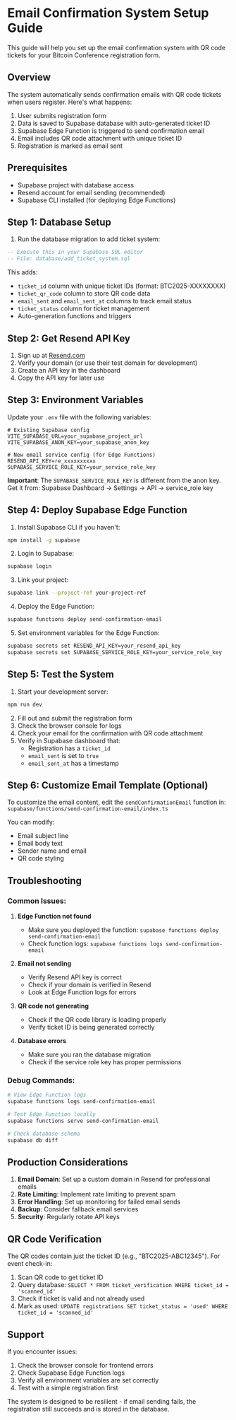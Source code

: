# Email Confirmation System Setup Guide

This guide will help you set up the email confirmation system with QR code tickets for your Bitcoin Conference registration form.

## Overview

The system automatically sends confirmation emails with QR code tickets when users register. Here's what happens:

1. User submits registration form
2. Data is saved to Supabase database with auto-generated ticket ID
3. Supabase Edge Function is triggered to send confirmation email
4. Email includes QR code attachment with unique ticket ID
5. Registration is marked as email sent

## Prerequisites

- Supabase project with database access
- Resend account for email sending (recommended)
- Supabase CLI installed (for deploying Edge Functions)

## Step 1: Database Setup

1. Run the database migration to add ticket system:

```sql
-- Execute this in your Supabase SQL editor
-- File: database/add_ticket_system.sql
```

This adds:
- `ticket_id` column with unique ticket IDs (format: BTC2025-XXXXXXXX)
- `ticket_qr_code` column to store QR code data
- `email_sent` and `email_sent_at` columns to track email status
- `ticket_status` column for ticket management
- Auto-generation functions and triggers

## Step 2: Get Resend API Key

1. Sign up at [Resend.com](https://resend.com)
2. Verify your domain (or use their test domain for development)
3. Create an API key in the dashboard
4. Copy the API key for later use

## Step 3: Environment Variables

Update your `.env` file with the following variables:

```env
# Existing Supabase config
VITE_SUPABASE_URL=your_supabase_project_url
VITE_SUPABASE_ANON_KEY=your_supabase_anon_key

# New email service config (for Edge Functions)
RESEND_API_KEY=re_xxxxxxxxxx
SUPABASE_SERVICE_ROLE_KEY=your_service_role_key
```

**Important**: The `SUPABASE_SERVICE_ROLE_KEY` is different from the anon key. Get it from:
Supabase Dashboard → Settings → API → service_role key

## Step 4: Deploy Supabase Edge Function

1. Install Supabase CLI if you haven't:
```bash
npm install -g supabase
```

2. Login to Supabase:
```bash
supabase login
```

3. Link your project:
```bash
supabase link --project-ref your-project-ref
```

4. Deploy the Edge Function:
```bash
supabase functions deploy send-confirmation-email
```

5. Set environment variables for the Edge Function:
```bash
supabase secrets set RESEND_API_KEY=your_resend_api_key
supabase secrets set SUPABASE_SERVICE_ROLE_KEY=your_service_role_key
```

## Step 5: Test the System

1. Start your development server:
```bash
npm run dev
```

2. Fill out and submit the registration form
3. Check the browser console for logs
4. Check your email for the confirmation with QR code attachment
5. Verify in Supabase dashboard that:
   - Registration has a `ticket_id`
   - `email_sent` is set to `true`
   - `email_sent_at` has a timestamp

## Step 6: Customize Email Template (Optional)

To customize the email content, edit the `sendConfirmationEmail` function in:
`supabase/functions/send-confirmation-email/index.ts`

You can modify:
- Email subject line
- Email body text
- Sender name and email
- QR code styling

## Troubleshooting

### Common Issues:

1. **Edge Function not found**
   - Make sure you deployed the function: `supabase functions deploy send-confirmation-email`
   - Check function logs: `supabase functions logs send-confirmation-email`

2. **Email not sending**
   - Verify Resend API key is correct
   - Check if your domain is verified in Resend
   - Look at Edge Function logs for errors

3. **QR code not generating**
   - Check if the QR code library is loading properly
   - Verify ticket ID is being generated correctly

4. **Database errors**
   - Make sure you ran the database migration
   - Check if the service role key has proper permissions

### Debug Commands:

```bash
# View Edge Function logs
supabase functions logs send-confirmation-email

# Test Edge Function locally
supabase functions serve send-confirmation-email

# Check database schema
supabase db diff
```

## Production Considerations

1. **Email Domain**: Set up a custom domain in Resend for professional emails
2. **Rate Limiting**: Implement rate limiting to prevent spam
3. **Error Handling**: Set up monitoring for failed email sends
4. **Backup**: Consider fallback email services
5. **Security**: Regularly rotate API keys

## QR Code Verification

The QR codes contain just the ticket ID (e.g., "BTC2025-ABC12345"). For event check-in:

1. Scan QR code to get ticket ID
2. Query database: `SELECT * FROM ticket_verification WHERE ticket_id = 'scanned_id'`
3. Check if ticket is valid and not already used
4. Mark as used: `UPDATE registrations SET ticket_status = 'used' WHERE ticket_id = 'scanned_id'`

## Support

If you encounter issues:
1. Check the browser console for frontend errors
2. Check Supabase Edge Function logs
3. Verify all environment variables are set correctly
4. Test with a simple registration first

The system is designed to be resilient - if email sending fails, the registration still succeeds and is stored in the database.